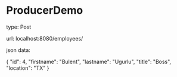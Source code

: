 # ProducerDemo

type: Post

url: localhost:8080/employees/

json data: 

{
	"id": 4,
    "firstname": "Bulent",
    "lastname": "Ugurlu",
    "title": "Boss",
    "location": "TX"
}
